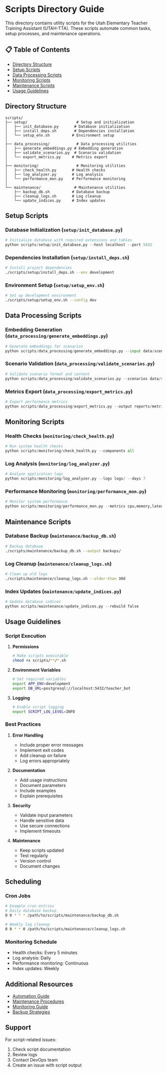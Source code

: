 # Scripts Directory Guide

This directory contains utility scripts for the Utah Elementary Teacher Training Assistant (UTAH-TTA). These scripts automate common tasks, setup processes, and maintenance operations.

## 📋 Table of Contents
- [Directory Structure](#directory-structure)
- [Setup Scripts](#setup-scripts)
- [Data Processing Scripts](#data-processing-scripts)
- [Monitoring Scripts](#monitoring-scripts)
- [Maintenance Scripts](#maintenance-scripts)
- [Usage Guidelines](#usage-guidelines)

## Directory Structure

```
scripts/
├── setup/                      # Setup and initialization
│   ├── init_database.py       # Database initialization
│   ├── install_deps.sh        # Dependencies installation
│   └── setup_env.sh          # Environment setup
│
├── data_processing/            # Data processing utilities
│   ├── generate_embeddings.py # Embedding generation
│   ├── validate_scenarios.py  # Scenario validation
│   └── export_metrics.py     # Metrics export
│
├── monitoring/                 # Monitoring utilities
│   ├── check_health.py       # Health checks
│   ├── log_analyzer.py       # Log analysis
│   └── performance_mon.py    # Performance monitoring
│
└── maintenance/               # Maintenance utilities
    ├── backup_db.sh          # Database backup
    ├── cleanup_logs.sh       # Log cleanup
    └── update_indices.py     # Index updates
```

## Setup Scripts

### Database Initialization (`setup/init_database.py`)
```python
# Initialize database with required extensions and tables
python scripts/setup/init_database.py --host localhost --port 5432
```

### Dependencies Installation (`setup/install_deps.sh`)
```bash
# Install project dependencies
./scripts/setup/install_deps.sh --env development
```

### Environment Setup (`setup/setup_env.sh`)
```bash
# Set up development environment
./scripts/setup/setup_env.sh --config dev
```

## Data Processing Scripts

### Embedding Generation (`data_processing/generate_embeddings.py`)
```python
# Generate embeddings for scenarios
python scripts/data_processing/generate_embeddings.py --input data/scenarios/approved/
```

### Scenario Validation (`data_processing/validate_scenarios.py`)
```python
# Validate scenario format and content
python scripts/data_processing/validate_scenarios.py --scenarios data/scenarios/drafts/
```

### Metrics Export (`data_processing/export_metrics.py`)
```python
# Export performance metrics
python scripts/data_processing/export_metrics.py --output reports/metrics/
```

## Monitoring Scripts

### Health Checks (`monitoring/check_health.py`)
```python
# Run system health checks
python scripts/monitoring/check_health.py --components all
```

### Log Analysis (`monitoring/log_analyzer.py`)
```python
# Analyze application logs
python scripts/monitoring/log_analyzer.py --logs logs/ --days 7
```

### Performance Monitoring (`monitoring/performance_mon.py`)
```python
# Monitor system performance
python scripts/monitoring/performance_mon.py --metrics cpu,memory,latency
```

## Maintenance Scripts

### Database Backup (`maintenance/backup_db.sh`)
```bash
# Backup database
./scripts/maintenance/backup_db.sh --output backups/
```

### Log Cleanup (`maintenance/cleanup_logs.sh`)
```bash
# Clean up old logs
./scripts/maintenance/cleanup_logs.sh --older-than 30d
```

### Index Updates (`maintenance/update_indices.py`)
```python
# Update database indices
python scripts/maintenance/update_indices.py --rebuild false
```

## Usage Guidelines

### Script Execution
1. **Permissions**
   ```bash
   # Make scripts executable
   chmod +x scripts/**/*.sh
   ```

2. **Environment Variables**
   ```bash
   # Set required variables
   export APP_ENV=development
   export DB_URL=postgresql://localhost:5432/teacher_bot
   ```

3. **Logging**
   ```bash
   # Enable script logging
   export SCRIPT_LOG_LEVEL=INFO
   ```

### Best Practices

1. **Error Handling**
   - Include proper error messages
   - Implement exit codes
   - Add cleanup on failure
   - Log errors appropriately

2. **Documentation**
   - Add usage instructions
   - Document parameters
   - Include examples
   - Explain prerequisites

3. **Security**
   - Validate input parameters
   - Handle sensitive data
   - Use secure connections
   - Implement timeouts

4. **Maintenance**
   - Keep scripts updated
   - Test regularly
   - Version control
   - Document changes

## Scheduling

### Cron Jobs
```bash
# Example cron entries
# Daily database backup
0 0 * * * /path/to/scripts/maintenance/backup_db.sh

# Weekly log cleanup
0 0 * * 0 /path/to/scripts/maintenance/cleanup_logs.sh
```

### Monitoring Schedule
- Health checks: Every 5 minutes
- Log analysis: Daily
- Performance monitoring: Continuous
- Index updates: Weekly

## Additional Resources

- [Automation Guide](../docs/technical/automation.md)
- [Maintenance Procedures](../docs/technical/maintenance.md)
- [Monitoring Guide](../docs/technical/monitoring.md)
- [Backup Strategies](../docs/technical/backup.md)

## Support

For script-related issues:
1. Check script documentation
2. Review logs
3. Contact DevOps team
4. Create an issue with script output 